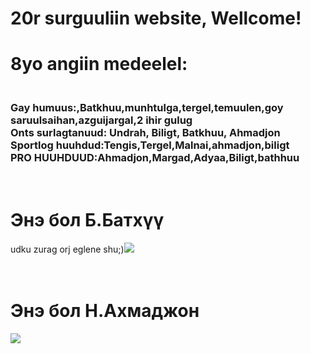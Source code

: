 # 20r surguuliin website, Wellcome!

<html>
<head>
  <meta http-equiv="CONTENT-TYPE" content="text/html; charset=UTF-8">
  <title>Wellcome Guys</title>
</head>
<body>
  <h1>
    8yo angiin medeelel:
  </h1>
  <h3>
  <br> 
  Gay humuus:,Batkhuu,munhtulga,tergel,temuulen,goy saruulsaihan,azguijargal,2 ihir gulug
    <br> Onts surlagtanuud: Undrah, Biligt, Batkhuu, Ahmadjon
    <br>Sportlog huuhdud:Tengis,Tergel,Malnai,ahmadjon,biligt
    <br>PRO HUUHDUUD:Ahmadjon,Margad,Adyaa,Biligt,bathhuu
  </h3>
  <h1>
    <br>Энэ бол Б.Батхүү
  </h1>
  udku zurag orj eglene shu;)<img src="https://www.google.com/imgres?imgurl=https%3A%2F%2Fmedia.forgecdn.net%2Favatars%2F802%2F740%2F638167584089828616.png&tbnid=eVQsHfX0ylRr6M&vet=1&imgrefurl=https%3A%2F%2Fwww.curseforge.com%2Fminecraft%2Ftexture-packs%2Fi-look-like-a-minecraft-dirt-block&docid=hoCdHJNlWuvTEM&w=1440&h=1440&hl=en-US&source=sh%2Fx%2Fim%2Fm1%2F4&shem=uvafe2">
  <h1><br>Энэ бол Н.Ахмаджон</h1>
  <img src="https://ibb.co/gj8qNfC">
  
</body>
</html>
